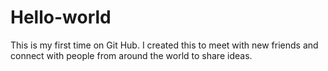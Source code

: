 # Hello-world
This is my first time on Git Hub. I created this to meet with new friends and connect with people from around the world to share ideas.
